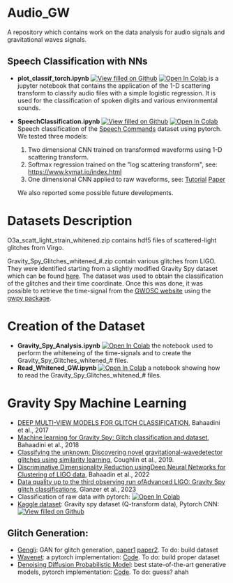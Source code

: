 # Audio_GW
A repository which contains work on the data analysis for audio signals and gravitational waves signals.

## Speech Classification with NNs

* **plot_classif_torch.ipynb** [![View filled on Github](https://img.shields.io/static/v1.svg?logo=github&label=Repo&message=View%20On%20Github&color=lightgrey)](https://github.com/FrancescoSarandrea/Audio_GW/blob/8066f59117a5ab88dc76042f955d3e71f94ce054/plot_classif_torch.ipynb) <a target="_blank" href="https://colab.research.google.com/github/FrancescoSarandrea/Audio_GW/blob/8066f59117a5ab88dc76042f955d3e71f94ce054/plot_classif_torch.ipynb">
  <img src="https://colab.research.google.com/assets/colab-badge.svg" alt="Open In Colab"/>
</a> is a jupyter notebook that contains the application of the 1-D scattering transform to classify audio files with a simple logistic regression. It is used for the classification of spoken digits and various environmental sounds. 

* **SpeechClassification.ipynb** [![View filled on Github](https://img.shields.io/static/v1.svg?logo=github&label=Repo&message=View%20On%20Github&color=lightgrey)]( https://github.com/FrancescoSarandrea/Audio_GW/blob/10332e9399d1584cfeface7ccba9dac41cd6ad72/SpeechClassification.ipynb) <a target="_blank" href="https://colab.research.google.com/github/FrancescoSarandrea/Audio_GW/blob/10332e9399d1584cfeface7ccba9dac41cd6ad72/SpeechClassification.ipynb">
  <img src="https://colab.research.google.com/assets/colab-badge.svg" alt="Open In Colab"/>
</a> Speech classification of the [Speech Commands](https://arxiv.org/abs/1804.03209) dataset using pytorch. We tested three models:
  1. Two dimensional CNN trained on transformed waveforms using 1-D scattering transform.
  2. Softmax regression trained on the "log scattering transform", see: https://www.kymat.io/index.html
  3. One dimensional CNN applied to raw waveforms, see: [Tutorial](https://pytorch.org/tutorials/intermediate/speech_command_classification_with_torchaudio_tutorial.html) [Paper](https://arxiv.org/pdf/1610.00087.pdf)  

    
  We also reported some possible future developments.
 
  
# Datasets Description
O3a_scatt_light_strain_whitened.zip contains hdf5 files of scattered-light glitches from Virgo.

Gravity_Spy_Glitches_whitened_#.zip contain various glitches from LIGO. They were identified starting from a slightly modified Gravity Spy dataset which can be found [here](https://zenodo.org/record/1476551#.ZFIvTbvRZop). The dataset was used to obtain the classification of the glitches and their time coordinate. Once this was done, it was possible to retrieve the time-signal from the [GWOSC website](https://gwosc.org/) using the [gwpy package](https://gwpy.github.io/docs/stable/overview/).   

# Creation of the Dataset
* **Gravity_Spy_Analysis.ipynb** <a target="blank" href="https://colab.research.google.com/drive/1L-2LxuG8wUeiNn7qjP1vC7obRZWeJY3C#scrollTo=DK1cSZ51Zuke"> <img src="https://colab.research.google.com/assets/colab-badge.svg" alt="Open In Colab"/></a>
 the notebook used to perform the whiteneing of the time-signals and to create the Gravity_Spy_Glitches_whitened_# files.
* **Read_Whitened_GW.ipynb** <a target="blank" href="https://colab.research.google.com/drive/1HEvTa0_oq_23qRvcREC9qjBxbqnVxJG1#scrollTo=57UfK5QF0Xm4">  <img src="https://colab.research.google.com/assets/colab-badge.svg" alt="Open In Colab"/></a>
a notebook showing how to read the Gravity_Spy_Glitches_whitened_# files.

# Gravity Spy Machine Learning
* [DEEP MULTI-VIEW MODELS FOR GLITCH CLASSIFICATION](https://arxiv.org/pdf/1705.00034.pdf), Bahaadini et al., 2017
* [Machine learning for Gravity Spy: Glitch classification and dataset](https://www.sciencedirect.com/science/article/pii/S0020025518301634), Bahaadini et al., 2018
* [Classifying the unknown: Discovering novel gravitational-wavedetector glitches using similarity learning](https://journals.aps.org/prd/pdf/10.1103/PhysRevD.99.082002), Coughlin et al., 2019.
*  [Discriminative Dimensionality Reduction usingDeep Neural Networks for Clustering of LIGO data](https://arxiv.org/pdf/2205.13672.pdf), Bahaadin et al., 2022
*  [Data quality up to the third observing run ofAdvanced LIGO: Gravity Spy glitch classifications](https://arxiv.org/pdf/2208.12849.pdf), Glanzer et al., 2023
*  Classification of raw data with pytorch: <a target="_blank" href="https://colab.research.google.com/github/FrancescoSarandrea/Audio_GW/blob/75285c21264473870679c183650ab82fbd9311c8/GS_torchNNr.ipynb"> <img src="https://colab.research.google.com/assets/colab-badge.svg" alt="Open In Colab"/></a>
*  [Kaggle dataset](https://www.kaggle.com/datasets/tentotheminus9/gravity-spy-gravitational-waves): Gravity spy dataset (Q-transform data), Pytorch CNN: [![View filled on Github](https://img.shields.io/static/v1.svg?logo=github&label=Repo&message=View%20On%20Github&color=lightgrey)](https://github.com/FrancescoSarandrea/Audio_GW/blob/068d31261c704e1f150478389a45c13d0a0a9de5/gravityspytorchqtransform.ipynb)

## Glitch Generation:

* [Gengli](https://git.ligo.org/melissa.lopez/gengli): GAN for glitch generation, [paper1](https://arxiv.org/pdf/2203.06494.pdf) [paper2](https://arxiv.org/pdf/2205.09204.pdf). To do: build dataset
* [Wavenet](https://arxiv.org/pdf/1609.03499.pdf): a pytorch implementation: [Code](https://github.com/vincentherrmann/pytorch-wavenet). To do: build proper dataset
* [Denoising Diffusion Probabilistic Model](https://arxiv.org/abs/2006.11239): best state-of-the-art generative models, pytorch implementation: [Code](https://github.com/lucidrains/denoising-diffusion-pytorch). To do: guess? ahah

